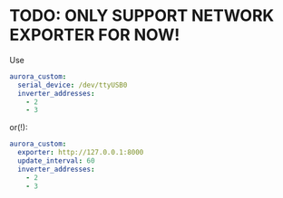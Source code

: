 # TODO: ONLY SUPPORT NETWORK EXPORTER FOR NOW!
Use
```yaml
aurora_custom:
  serial_device: /dev/ttyUSB0
  inverter_addresses:
    - 2
    - 3
```
or(!):
```yaml
aurora_custom:
  exporter: http://127.0.0.1:8000
  update_interval: 60
  inverter_addresses:
    - 2
    - 3
```

